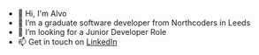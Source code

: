 - 👋 Hi, I'm Alvo
- 🌱 I’m a graduate software developer from Northcoders in Leeds
- 🔭 I’m looking for a Junior Developer Role
- 📫 Get in touch on [LinkedIn](https://www.linkedin.com/in/alvo-von-cossel)

<!--
**a1v0/a1v0** is a ✨ _special_ ✨ repository because its `README.md` (this file) appears on your GitHub profile.

Here are some ideas to get you started:

- 🔭 I’m currently working on ...
- 🌱 I’m currently learning ...
- 👯 I’m looking to collaborate on ...
- 🤔 I’m looking for help with ...
- 💬 Ask me about ...
- 📫 How to reach me: ...
- 😄 Pronouns: ...
- ⚡ Fun fact: ...
-->
